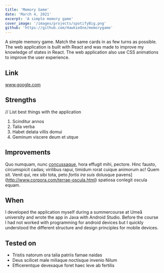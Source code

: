 ```yaml
---
title: 'Memory Game'
date: 'March 4, 2021'
excerpt: 'A simple memory game'
cover_image: '/images/projects/spotifyBig.png'
github: 'https://github.com/HawkieOne/memorygame'
---
```


A simple memory game. Match the same cards in as few turns as possible. The web application is built with React and was made to improve my knowledge of states
in React. The web application also use CSS animations to improve the user experience.

## Link
www.google.com

## Strengths
// List best things with the application
1. Scinditur annos
2. Talia verba
3. Habet delata villis domui
4. Geminum viscere deum et utque

## Improvements

Quo numquam, nunc [concussaque](http://mox-cunctos.net/), hora effugit mihi,
pectore. Hinc fausto, circumspicit cadas; virilibus rapui, timidum rorat cuique
animorum ac! Quem sit. Venit qui, rex sibi tota, peto _fortis ira suis_ dolusque
pavens](http://www.corpora.com/terrae-oscula.html) spatiosa conlegit oscula
equam.

## When

I developed the application myself during a summercourse at Umeå university and wrote the app in Java with Android Studio.
Before the course I had not worked with programming for android devices but I quickly understood the different structure 
and design principles for mobile devices.

## Tested on

- Tristis natorum ora talia patriis famae naidas
- Deus scilicet male miliaque noctisque invenio Nilum
- Efficerentque devexaque foret haec leve ab fertilis


